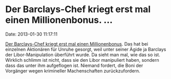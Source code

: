 Der Barclays-Chef kriegt erst mal einen Millionenbonus. \...
============================================================

Date: 2013-01-30 11:17:11

[Der Barclays-Chef kriegt erst mal einen
Millionenbonus](http://www.guardian.co.uk/business/2013/jan/29/barclays-executive-pay-jenkins-libor).
Das hat bei einzelnen Aktionären für Unruhe gesorgt, weil unter seiner
Ägide ja Barclays der Libor-Manipulation überführt wurde. Da sieht man
mal, wie das so ist. Wirklich schlimm ist nicht, dass sie den Libor
manipuliert haben, sondern dass das unter ihm aufgeflogen ist. Niemand
fordert, die Boni der Vorgänger wegen krimineller Machenschaften
zurückzufordern.
